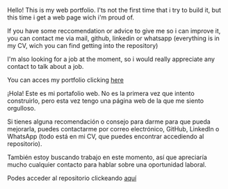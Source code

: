 Hello! This is my web portfolio. I'ts not the first time that i try to build it, but this time i get a web page wich i'm proud of. 

If you have some reccomendation or advice to give me so i can improve it, you can contact me via mail, github, linkedin or whatsapp (everything is in my CV, wich you can find getting into the repository)

I'm also looking for a job at the moment, so i would really appreciate any contact to talk about a job.

You can acces my portfolio clicking [here](JuaniCarre.github.io) 




¡Hola! Este es mi portafolio web. No es la primera vez que intento construirlo, pero esta vez tengo una página web de la que me siento orgulloso.

Si tienes alguna recomendación o consejo para darme para que pueda mejorarla, puedes contactarme por correo electrónico, GitHub, LinkedIn o WhatsApp (todo está en mi CV, que puedes encontrar accediendo al repositorio).

También estoy buscando trabajo en este momento, así que apreciaría mucho cualquier contacto para hablar sobre una oportunidad laboral.

Podes acceder al repositorio clickeando [aquí](JuaniCarre.github.io) 
